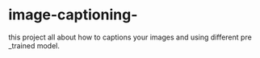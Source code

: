 # image-captioning-
this project all about how to captions your images and using different pre _trained model.
